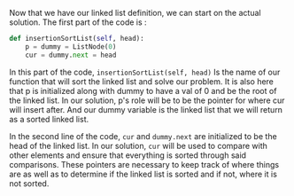 Now that we have our linked list definition, we can start on the actual solution. The first part of the code is :

```python
def insertionSortList(self, head):
    p = dummy = ListNode(0)
    cur = dummy.next = head
```

In this part of the code, `insertionSortList(self, head)` Is the name of our function that will sort the linked list and solve our problem. It is also here that p is initialized along with dummy to have a val of 0 and be the root of the linked list. In our solution, p's role will be to be the pointer for where cur will insert after.  And our dummy variable is the linked list that we will return as a sorted linked list. 

In the second line of the code, `cur` and `dummy.next` are initialized to be the head of the linked list. In our solution, `cur` will be used to compare with other elements and ensure that everything is sorted through said comparisons. These pointers are necessary to keep track of where things are as well as to determine if the linked list is sorted and if not, where it is not sorted.

